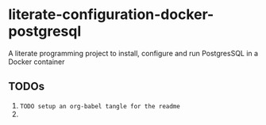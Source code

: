 
# literate-configuration-docker-postgresql

A literate programming project to install, configure and run PostgresSQL in a Docker container


## TODOs

1.  `TODO setup an org-babel tangle for the readme`
2.  

